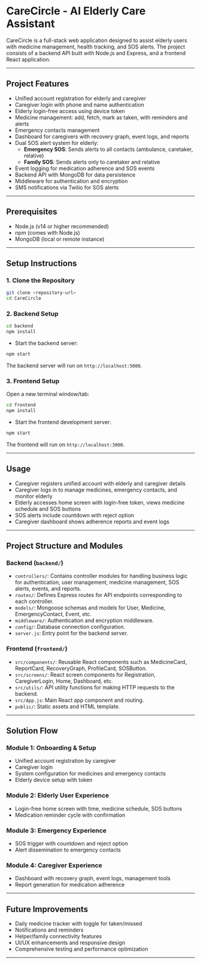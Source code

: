 # CareCircle - AI Elderly Care Assistant

CareCircle is a full-stack web application designed to assist elderly users with medicine management, health tracking, and SOS alerts. The project consists of a backend API built with Node.js and Express, and a frontend React application.

---

## Project Features

- Unified account registration for elderly and caregiver
- Caregiver login with phone and name authentication
- Elderly login-free access using device token
- Medicine management: add, fetch, mark as taken, with reminders and alerts
- Emergency contacts management
- Dashboard for caregivers with recovery graph, event logs, and reports
- Dual SOS alert system for elderly:
  - **Emergency SOS**: Sends alerts to all contacts (ambulance, caretaker, relative)
  - **Family SOS**: Sends alerts only to caretaker and relative
- Event logging for medication adherence and SOS events
- Backend API with MongoDB for data persistence
- Middleware for authentication and encryption
- SMS notifications via Twilio for SOS alerts

---

## Prerequisites

- Node.js (v14 or higher recommended)
- npm (comes with Node.js)
- MongoDB (local or remote instance)

---

## Setup Instructions

### 1. Clone the Repository

```bash
git clone <repository-url>
cd CareCircle
```

### 2. Backend Setup

```bash
cd backend
npm install
```

- Start the backend server:

```bash
npm start
```

The backend server will run on `http://localhost:5000`.

### 3. Frontend Setup

Open a new terminal window/tab:

```bash
cd frontend
npm install
```

- Start the frontend development server:

```bash
npm start
```

The frontend will run on `http://localhost:3000`.

---

## Usage

- Caregiver registers unified account with elderly and caregiver details
- Caregiver logs in to manage medicines, emergency contacts, and monitor elderly
- Elderly accesses home screen with login-free token, views medicine schedule and SOS buttons
- SOS alerts include countdown with reject option
- Caregiver dashboard shows adherence reports and event logs

---

## Project Structure and Modules

### Backend (`backend/`)

- `controllers/`: Contains controller modules for handling business logic for authentication, user management, medicine management, SOS alerts, events, and reports.
- `routes/`: Defines Express routes for API endpoints corresponding to each controller.
- `models/`: Mongoose schemas and models for User, Medicine, EmergencyContact, Event, etc.
- `middleware/`: Authentication and encryption middleware.
- `config/`: Database connection configuration.
- `server.js`: Entry point for the backend server.

### Frontend (`frontend/`)

- `src/components/`: Reusable React components such as MedicineCard, ReportCard, RecoveryGraph, ProfileCard, SOSButton.
- `src/screens/`: React screen components for Registration, CaregiverLogin, Home, Dashboard, etc.
- `src/utils/`: API utility functions for making HTTP requests to the backend.
- `src/App.js`: Main React app component and routing.
- `public/`: Static assets and HTML template.

---

## Solution Flow

### Module 1: Onboarding & Setup
- Unified account registration by caregiver
- Caregiver login
- System configuration for medicines and emergency contacts
- Elderly device setup with token

### Module 2: Elderly User Experience
- Login-free home screen with time, medicine schedule, SOS buttons
- Medication reminder cycle with confirmation

### Module 3: Emergency Experience
- SOS trigger with countdown and reject option
- Alert dissemination to emergency contacts

### Module 4: Caregiver Experience
- Dashboard with recovery graph, event logs, management tools
- Report generation for medication adherence

---

## Future Improvements

- Daily medicine tracker with toggle for taken/missed
- Notifications and reminders
- Helper/family connectivity features
- UI/UX enhancements and responsive design
- Comprehensive testing and performance optimization

---


